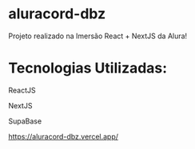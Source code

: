 # aluracord-dbz

Projeto realizado na Imersão React + NextJS da Alura!

<h1>Tecnologias Utilizadas:</h1>

ReactJS

NextJS

SupaBase



https://aluracord-dbz.vercel.app/
